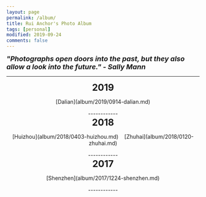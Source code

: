 ```yaml
---
layout: page
permalink: /album/
title: Rui Anchor's Photo Album
tags: [personal]
modified: 2019-09-24
comments: false
---
```


<strong><i><font size = "+1">"Photographs open doors into the past, but they also allow a look into the future."  - Sally Mann</font></i></strong>

----

<center><strong><font size = "+2">2019</font></strong></center>

<p align="center">
	[Dalian](album/2019/0914-dalian.md)
</p>
<center>
------------
</center>

<center><strong><font size = "+2">2018</font></strong></center>

<p align="center">
	[Huizhou](album/2018/0403-huizhou.md) &nbsp;&nbsp; [Zhuhai](album/2018/0120-zhuhai.md)
</p>
<center>
------------
</center>

<center><strong><font size = "+2">2017</font></strong></center>

<p align="center">
	[Shenzhen](album/2017/1224-shenzhen.md)
</p>
<center>
------------
</center>